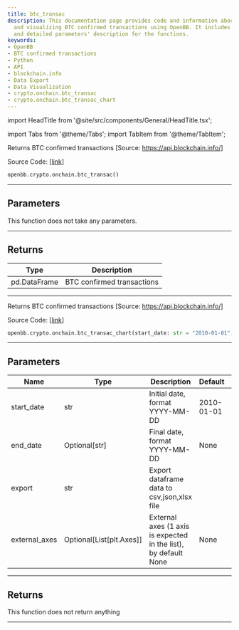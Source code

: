```yaml
---
title: btc_transac
description: This documentation page provides code and information about retrieving
  and visualizing BTC confirmed transactions using OpenBB. It includes python code
  and detailed parameters' description for the functions.
keywords:
- OpenBB
- BTC confirmed transactions
- Python
- API
- blockchain.info
- Data Export
- Data Visualization
- crypto.onchain.btc_transac
- crypto.onchain.btc_transac_chart
---
```


import HeadTitle from '@site/src/components/General/HeadTitle.tsx';

<HeadTitle title="crypto.onchain.btc_transac - Reference | OpenBB SDK Docs" />

import Tabs from '@theme/Tabs';
import TabItem from '@theme/TabItem';

<Tabs>
<TabItem value="model" label="Model" default>

Returns BTC confirmed transactions [Source: https://api.blockchain.info/]

Source Code: [[link](https://github.com/OpenBB-finance/OpenBBTerminal/tree/main/openbb_terminal/cryptocurrency/onchain/blockchain_model.py#L62)]

```python
openbb.crypto.onchain.btc_transac()
```

---

## Parameters

This function does not take any parameters.

---

## Returns

| Type | Description |
| ---- | ----------- |
| pd.DataFrame | BTC confirmed transactions |
---

</TabItem>
<TabItem value="view" label="Chart">

Returns BTC confirmed transactions [Source: https://api.blockchain.info/]

Source Code: [[link](https://github.com/OpenBB-finance/OpenBBTerminal/tree/main/openbb_terminal/cryptocurrency/onchain/blockchain_view.py#L88)]

```python
openbb.crypto.onchain.btc_transac_chart(start_date: str = "2010-01-01", end_date: Optional[str] = None, export: str = "", external_axes: Optional[List[matplotlib.axes._axes.Axes]] = None)
```

---

## Parameters

| Name | Type | Description | Default | Optional |
| ---- | ---- | ----------- | ------- | -------- |
| start_date | str | Initial date, format YYYY-MM-DD | 2010-01-01 | True |
| end_date | Optional[str] | Final date, format YYYY-MM-DD | None | True |
| export | str | Export dataframe data to csv,json,xlsx file |  | True |
| external_axes | Optional[List[plt.Axes]] | External axes (1 axis is expected in the list), by default None | None | True |


---

## Returns

This function does not return anything

---

</TabItem>
</Tabs>
